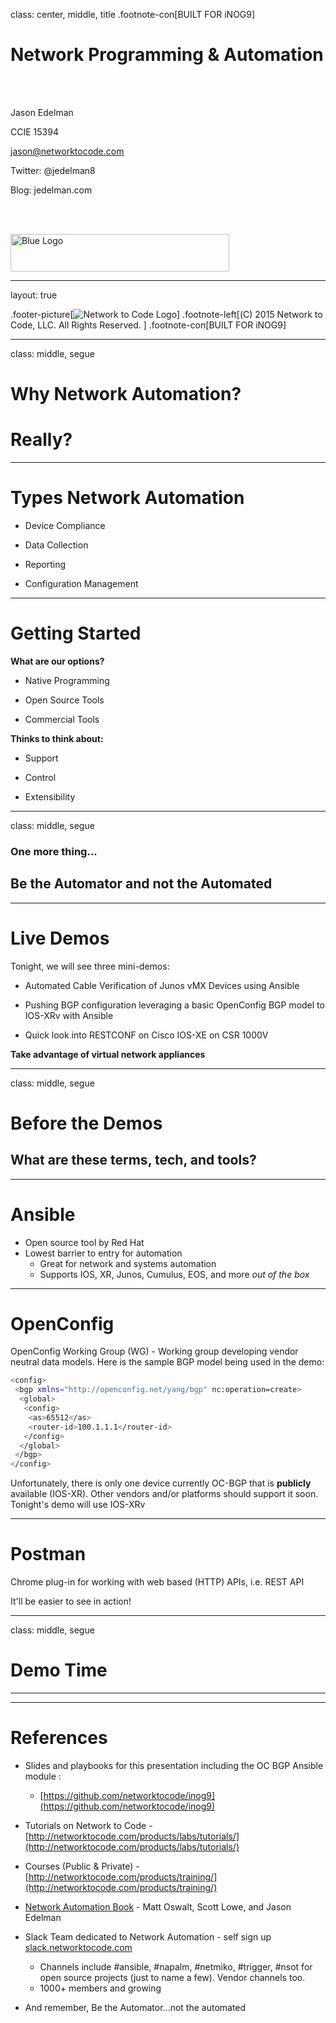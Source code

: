 class: center, middle, title
.footnote-con[BUILT FOR iNOG9]
<br>

# Network Programming & Automation

<br>
<br>

Jason Edelman

CCIE 15394

jason@networktocode.com

Twitter: @jedelman8

Blog: jedelman.com

<br><br>

<img src="slides/media/Footer1.PNG" alt="Blue Logo" style="alight:middle;width:350px;height:60px;">


---
layout: true

.footer-picture[![Network to Code Logo](slides/media/Footer2.PNG)]
.footnote-left[(C) 2015 Network to Code, LLC. All Rights Reserved. ]
.footnote-con[BUILT FOR iNOG9]

---

class: middle, segue


# Why Network Automation?


# Really?



---

# Types Network Automation


- Device Compliance

- Data Collection

- Reporting

- Configuration Management

---

# Getting Started

**What are our options?**


- Native Programming 

- Open Source Tools

- Commercial Tools


**Thinks to think about:**

- Support

- Control

- Extensibility

---


class: middle, segue

### One more thing...

## Be the Automator and not the Automated


---


# Live Demos



Tonight, we will see three mini-demos:

- Automated Cable Verification of Junos vMX Devices using Ansible

- Pushing BGP configuration leveraging a basic OpenConfig BGP model to IOS-XRv with Ansible

- Quick look into RESTCONF on Cisco IOS-XE on CSR 1000V

**Take advantage of virtual network appliances**


---

class: middle, segue

# Before the Demos

## What are these terms, tech, and tools?


---

# Ansible

- Open source tool by Red Hat 
- Lowest barrier to entry for automation
  - Great for network and systems automation
  - Supports IOS, XR, Junos, Cumulus, EOS, and more _out of the box_


---

# OpenConfig 

OpenConfig Working Group (WG) - Working group developing vendor neutral data models.  Here is the sample BGP model being used in the demo:

```bash
<config>
 <bgp xmlns="http://openconfig.net/yang/bgp" nc:operation=create>
  <global>
   <config>
    <as>65512</as>
    <router-id>100.1.1.1</router-id>
   </config>
  </global>
 </bgp>
</config>
```

Unfortunately, there is only one device currently OC-BGP that is **publicly** available (IOS-XR).  Other vendors and/or platforms should support it soon.  Tonight's demo will use IOS-XRv

---

# Postman

Chrome plug-in for working with web based (HTTP) APIs, i.e. REST API

It'll be easier to see in action!


---

class: middle, segue

# Demo Time

---


---


# References

- Slides and playbooks for this presentation including the OC BGP Ansible module  :
  - [https://github.com/networktocode/inog9](https://github.com/networktocode/inog9)

- Tutorials on Network to Code - [http://networktocode.com/products/labs/tutorials/](http://networktocode.com/products/labs/tutorials/)

- Courses (Public & Private) - [http://networktocode.com/products/training/](http://networktocode.com/products/training/)

- [Network Automation Book](http://shop.oreilly.com/product/0636920042082.do) - Matt Oswalt, Scott Lowe, and Jason Edelman

- Slack Team dedicated to Network Automation - self sign up [slack.networktocode.com](slack.networktocode.com)
  - Channels include #ansible, #napalm, #netmiko, #trigger, #nsot for open source projects (just to name a few).  Vendor channels too.
  - 1000+ members and growing

- And remember, Be the Automator...not the automated







